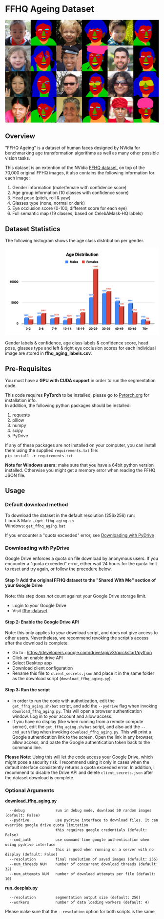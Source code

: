 # FFHQ Ageing Dataset

<div align="center"><img src=./images/dataset_samples_github.png></div>

## Overview
"FFHQ Ageing" is a dataset of human faces designed by NVidia for benchmarking age transformation algorithms as well as many other possible vision tasks.

This dataset is an extention of the NVidia [FFHQ dataset](https://github.com/NVlabs/ffhq-dataset), on top of the 70,000 original FFHQ images, it also contains the following information for each image:
1. Gender information (male/female with confidence score)
2. Age group information (10 classes with confidence score)
3. Head pose (pitch, roll & yaw)
4. Glasses type (none, normal or dark)
5. Eye occlusion score (0-100, different score for each eye)
6. Full semantic map (19 classes, based on CelebAMask-HQ labels)

## Dataset Statistics
The following histogram shows the age class distribution per gender.

<div align="center"><img src=./images/age_distribution.png></div>

Gender labels & confidence, age class labels & confidence score, head pose, glasses type and left & right eye occlusion scores for each individual image are stored in **ffhq_aging_labels.csv**.

## Pre-Requisites
You must have a **GPU with CUDA support** in order to run the segmentation code.

This code requires **PyTorch** to be installed, please go to [Pytorch.org](https://pytorch.org/) for installation info.<br>
In addition, the following python packages should be installed:
1. requests
2. pillow
3. numpy
4. scipy
5. PyDrive

If any of these packages are not installed on your computer, you can install them using the supplied `requirements.txt` file:<br>
```pip install -r requirements.txt```

**Note for Windows users:** make sure that you have a 64bit python version installed. Otherwise you might get a memory error when reading the FFHQ JSON file.

## Usage

### Default download method
To download the dataset in the default resolution (256x256) run:<br>
Linux & Mac: ```./get_ffhq_aging.sh```<br>
Windows: ```get_ffhq_aging.bat```<br>

If you encounter a "quota exceeded" error, see [Downloading with PyDrive](#downloading-with-pydrive)

### Downloading with PyDrive
Google Drive enforces a quota on file download by anonymous users.
If you encounter a "quota exceeded" error, either wait 24 hours for the quota limit to reset and try again, or follow the procedure below.

#### Step 1: Add the original FFHQ dataset to the "Shared With Me" section of your Google Drive
Note: this step does *not* count against your Google Drive storage limit.

* Login to your Google Drive
* Visit [ffhq-dataset](https://drive.google.com/drive/folders/1u2xu7bSrWxrbUxk-dT-UvEJq8IjdmNTP)

#### Step 2: Enable the Google Drive API
Note: this only applies to *your* download script, and does not give access to other users.
Nevertheless, we recommend revoking the script's access after the download is complete.

* Go to : https://developers.google.com/drive/api/v3/quickstart/python
* Click on enable drive API
* Select Desktop app
* Download client configuration
* Rename this file to `client_secrets.json` and place it in the same folder as the download script (`download_ffhq_aging.py`).

#### Step 3: Run the script
* In order to run the code with authntication, edit the `get_ffhq_aging.sh/bat` script, and add the `--pydrive` flag when invoking `download_ffhq_aging.py`. This will open a browser authentication window. Log in to your account and allow access.
* If you have no display (like when running from a remote compute server), edit the `get_ffhq_aging.sh/bat` script, and also add the `--cmd_auth` flag when invoking `download_ffhq_aging.py`. This will print a Google authentication link to the screen. Open the link in any browser, allow access, and paste the Google authentication token back to the command line.  

**Please Note**: Using this will let the code access your Google Drive, which might pose a security risk.
I recommend using it only in cases when the default interface consistently returns a quota exceeded error.
In addition, I recommend to disable the Drive API and delete `client_secrets.json` after the dataset download is complete.

### Optional Arguments
**download_ffhq_aging.py**<br>
```
  --debug              run in debug mode, download 50 random images (default: False)
  --pydrive            use pydrive interface to download files. It can override google drive quota limitation
                       this requires google credentials (default: False)
  --cmd_auth           use command line google authentication when using pydrive interface
                       this is good when running on a server with no display (default: False)
  --resolution         final resolution of saved images (default: 256)
  --num_threads NUM    number of concurrent download threads (default: 32)
  --num_attempts NUM   number of download attempts per file (default: 10)
```

**run_deeplab.py**<br>
```
  --resolution         segmentation output size (default: 256)
  --workers            number of data loading workers (default: 4)
 ```

 Please make sure that the `--resolution` option for both scripts is the same

